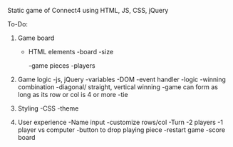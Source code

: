 Static game of Connect4 using HTML, JS, CSS, jQuery

To-Do:
1. Game board
	- HTML elements
		-board
			-size

		-game pieces
		-players

2. Game logic
	-js, jQuery
		-variables 
		-DOM
		-event handler
	-logic
		-winning combination
			-diagonal/ straight, vertical winning 
				-game can form as long as its row or col is 4 or more
		-tie


3. Styling
	-CSS
		-theme

4. User experience
	-Name input
	-customize rows/col
	-Turn
	-2 players
	-1 player vs computer
	-button to drop playing piece
	-restart game
	-score board
